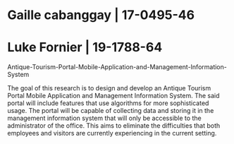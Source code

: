 # Gaille cabanggay | 17-0495-46

# Luke Fornier | 19-1788-64

Antique-Tourism-Portal-Mobile-Application-and-Management-Information-System

The goal of this research is to design and develop an Antique Tourism Portal Mobile Application and Management Information System. The said portal will include features that use algorithms for more sophisticated usage. The portal will be capable of collecting data and storing it in the management information system that will only be accessible to the administrator of the office. This aims to eliminate the difficulties that both employees and visitors are currently experiencing in the current setting.
